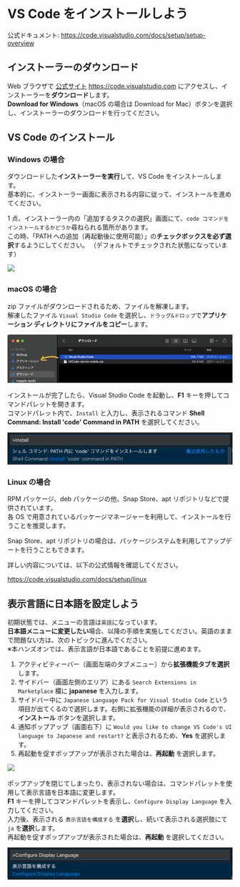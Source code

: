 # VS Code をインストールしよう

公式ドキュメント: https://code.visualstudio.com/docs/setup/setup-overview

## インストーラーのダウンロード

Web ブラウザで [公式サイト](https://code.visualstudio.com/) https://code.visualstudio.com にアクセスし、インストーラーを**ダウンロード**します。  
**Download for Windows**（macOS の場合は Download for Mac）ボタンを選択し、インストーラーのダウンロードを行ってください。  

## VS Code のインストール

### Windows の場合

ダウンロードした**インストーラーを実行**して、VS Code をインストールします。  
基本的に、インストーラー画面に表示される内容に従って、インストールを進めてください。  

1 点、インストーラー内の「追加するタスクの選択」画面にて、`code コマンドをインストールするかどうか`尋ねられる箇所があります。  
この時、「PATH への追加（再起動後に使用可能）」の**チェックボックスを必ず選択**するようにしてください。 （デフォルトでチェックされた状態になっています）   

![](install_vscode_on_windows.jpg)

### macOS の場合

zip ファイルがダウンロードされるため、ファイルを解凍します。  
解凍したファイル `Visual Studio Code` を選択し、`ドラッグ&ドロップ`で**アプリケーション ディレクトリにファイルをコピー**します。

![](install_vscode_on_macos.png)

インストールが完了したら、Visual Studio Code を起動し、**F1** キーを押してコマンドパレットを開きます。  
コマンドパレット内で、`Install` と入力し、表示されるコマンド **Shell Command: Install 'code' Command in PATH** を選択してください。  

![](install_code_command_macos.png)

### Linux の場合

RPM パッケージ、deb パッケージの他、Snap Store、apt リポジトリなどで提供されています。  
各 OS で用意されているパッケージマネージャーを利用して、インストールを行うことを推奨します。  

Snap Store、apt リポジトリの場合は、パッケージシステムを利用してアップデートを行うこともできます。  

詳しい内容については、以下の公式情報を確認してください。  

https://code.visualstudio.com/docs/setup/linux

## 表示言語に日本語を設定しよう

初期状態では、メニューの言語は`英語`になっています。  
**日本語メニューに変更したい**場合、以降の手順を実施してください。英語のままで問題ない方は、次のトピックに進んでください。  
※本ハンズオンでは、表示言語が日本語であることを前提に進めます。

1. アクティビティーバー（画面左端のタブメニュー）から**拡張機能タブを選択**します。
2. サイドバー（画面左側のエリア）にある `Search Extensions in Marketplace` 欄に **japanese** を入力します。
3. サイドバー中に `Japanese Language Pack for Visual Studio Code` という項目が出てくるので選択します。右側に拡張機能の詳細が表示されるので、**インストール** ボタンを選択します。  
4. 通知ポップアップ（画面右下）に `Would you like to change VS Code's UI language to Japanese and restart?` と表示されるため、**Yes** を選択します。  
5. 再起動を促すポップアップが表示された場合は、**再起動** を選択します。

![](install_jp_langpack.png)

ポップアップを閉じてしまったり、表示されない場合は、コマンドパレットを使用して表示言語を日本語に変更します。  
**F1** キーを押してコマンドパレットを表示し、`Configure Display Language` を入力してください。  
入力後、表示される `表示言語を構成する` を**選択**し、続いて表示される選択肢にて `ja` を**選択**します。  
再起動を促すポップアップが表示された場合は、**再起動** を選択してください。  

![](change_lang_ja.png)
